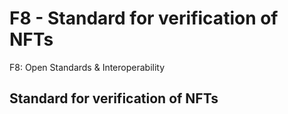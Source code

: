 # F8 - Standard for verification of NFTs

F8: Open Standards & Interoperability

## Standard for verification of NFTs
